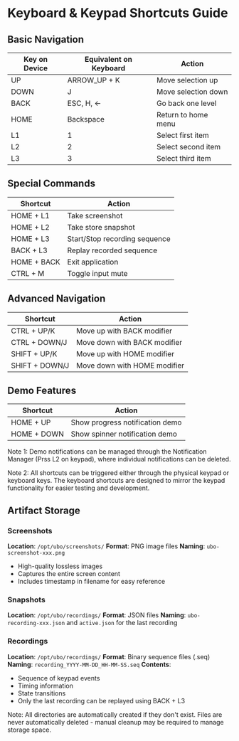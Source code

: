 # Keyboard & Keypad Shortcuts Guide

## Basic Navigation
| Key on Device | Equivalent on Keyboard | Action |
|----------|-----------------|---------|
| UP | ARROW_UP  + K | Move selection up |
| DOWN | J | Move selection down |
| BACK | ESC, H, ← | Go back one level |
| HOME | Backspace | Return to home menu |
| L1 | 1 | Select first item |
| L2 | 2 | Select second item |
| L3 | 3 | Select third item |

## Special Commands
| Shortcut | Action |
|----------|---------|
| HOME + L1 | Take screenshot |
| HOME + L2 | Take store snapshot |
| HOME + L3 | Start/Stop recording sequence |
| BACK + L3 | Replay recorded sequence |
| HOME + BACK | Exit application |
| CTRL + M | Toggle input mute |

## Advanced Navigation
| Shortcut | Action |
|----------|---------|
| CTRL + UP/K | Move up with BACK modifier |
| CTRL + DOWN/J | Move down with BACK modifier |
| SHIFT + UP/K | Move up with HOME modifier |
| SHIFT + DOWN/J | Move down with HOME modifier |

## Demo Features
| Shortcut | Action |
|----------|---------|
| HOME + UP | Show progress notification demo |
| HOME + DOWN | Show spinner notification demo |

Note 1: Demo notifications can be managed through the Notification Manager (Prss L2 on keypad), where individual notifications can be deleted.

Note 2: All shortcuts can be triggered either through the physical keypad or keyboard keys. The keyboard shortcuts are designed to mirror the keypad functionality for easier testing and development.

## Artifact Storage

### Screenshots
**Location**: `/opt/ubo/screenshots/`
**Format**: PNG image files
**Naming**: `ubo-screenshot-xxx.png`
- High-quality lossless images
- Captures the entire screen content
- Includes timestamp in filename for easy reference

### Snapshots
**Location**: `/opt/ubo/recordings/`
**Format**: JSON files
**Naming**: `ubo-recording-xxx.json` and `active.json` for the last recording


### Recordings
**Location**: `/opt/ubo/recordings/`
**Format**: Binary sequence files (.seq)
**Naming**: `recording_YYYY-MM-DD_HH-MM-SS.seq`
**Contents**:
- Sequence of keypad events
- Timing information
- State transitions
- Only the last recording can be replayed using BACK + L3

Note: All directories are automatically created if they don't exist. Files are never automatically deleted - manual cleanup may be required to manage storage space.